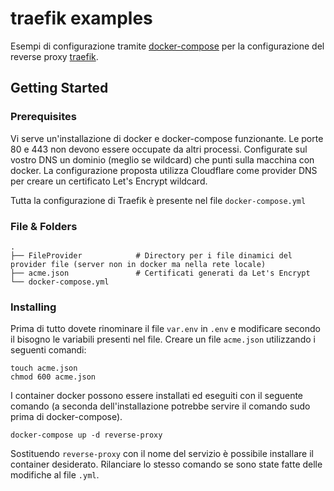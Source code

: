 # traefik examples

Esempi di configurazione tramite [docker-compose](https://docs.docker.com/compose/) per la configurazione del reverse proxy [traefik](https://docs.traefik.io/).

## Getting Started

### Prerequisites

Vi serve un'installazione di docker e docker-compose funzionante. Le porte 80 e 443 non devono essere occupate da altri processi. Configurate sul vostro DNS un dominio (meglio se wildcard) che punti sulla macchina con docker. La configurazione proposta utilizza Cloudflare come provider DNS per creare un certificato Let's Encrypt wildcard.

Tutta la configurazione di Traefik è presente nel file ```docker-compose.yml```

### File & Folders

    .
    ├── FileProvider            # Directory per i file dinamici del provider file (server non in docker ma nella rete locale)
    ├── acme.json               # Certificati generati da Let's Encrypt
    └── docker-compose.yml


### Installing

Prima di tutto dovete rinominare il file ```var.env``` in ```.env``` e modificare secondo il bisogno le variabili presenti nel file. Creare un file ```acme.json``` utilizzando i seguenti comandi:

```
touch acme.json
chmod 600 acme.json
```

I container docker possono essere installati ed eseguiti con il seguente comando (a seconda dell'installazione potrebbe servire il comando sudo prima di docker-compose).

```
docker-compose up -d reverse-proxy
```

Sostituendo ```reverse-proxy``` con il nome del servizio è possibile installare il container desiderato. Rilanciare lo stesso comando se sono state fatte delle modifiche al file ```.yml```.
